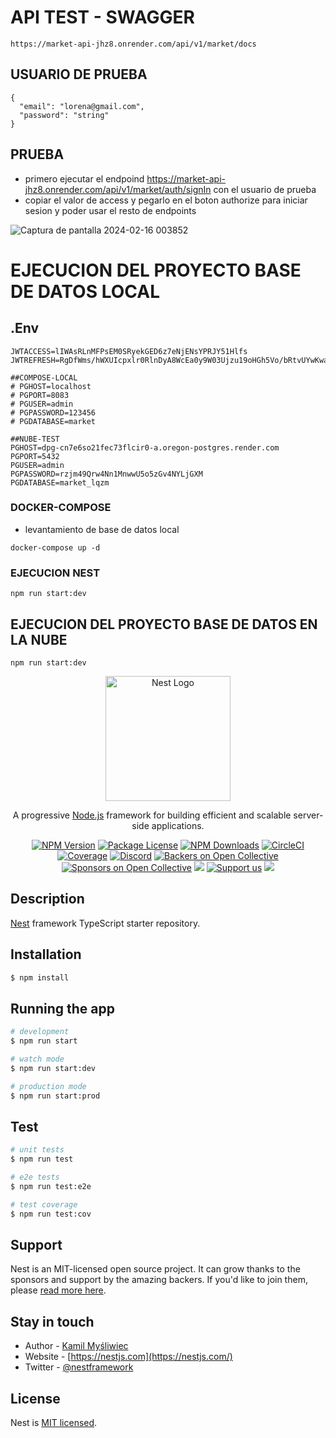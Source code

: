 # API TEST - SWAGGER
```
https://market-api-jhz8.onrender.com/api/v1/market/docs
```
## USUARIO DE PRUEBA
```
{
  "email": "lorena@gmail.com",
  "password": "string"
}
```
## PRUEBA
- primero ejecutar el endpoind https://market-api-jhz8.onrender.com/api/v1/market/auth/signIn con el usuario de prueba
- copiar el valor de access y pegarlo en el boton authorize para iniciar sesion y poder usar el resto de endpoints

![Captura de pantalla 2024-02-16 003852](https://github.com/roman-vue/marketplace/assets/55627800/593100bb-5a98-418a-bbac-2db65438bd69)



# EJECUCION DEL PROYECTO BASE DE DATOS LOCAL
## .Env
```
JWTACCESS=lIWAsRLnMFPsEM0SRyekGED6z7eNjENsYPRJY51Hlfs
JWTREFRESH=RgDfWms/hWXUIcpxlr0RlnDyA8WcEa0y9W03Ujzu19oHGh5Vo/bRtvUYwKwakUBJwHXlArQmjQt6rmKUNNvxt4DXxzTTuFsy1QrZnnThEOo

##COMPOSE-LOCAL
# PGHOST=localhost
# PGPORT=8083
# PGUSER=admin
# PGPASSWORD=123456
# PGDATABASE=market

##NUBE-TEST
PGHOST=dpg-cn7e6so21fec73flcir0-a.oregon-postgres.render.com
PGPORT=5432
PGUSER=admin
PGPASSWORD=rzjm49Qrw4Nn1MnwwU5o5zGv4NYLjGXM
PGDATABASE=market_lqzm
```



### DOCKER-COMPOSE 
- levantamiento de base de datos local
```
docker-compose up -d
```

### EJECUCION NEST
```
npm run start:dev
```

## EJECUCION DEL PROYECTO BASE DE DATOS EN LA NUBE
```
npm run start:dev
```


<p align="center">
  <a href="http://nestjs.com/" target="blank"><img src="https://nestjs.com/img/logo-small.svg" width="200" alt="Nest Logo" /></a>
</p>

[circleci-image]: https://img.shields.io/circleci/build/github/nestjs/nest/master?token=abc123def456
[circleci-url]: https://circleci.com/gh/nestjs/nest

  <p align="center">A progressive <a href="http://nodejs.org" target="_blank">Node.js</a> framework for building efficient and scalable server-side applications.</p>
    <p align="center">
<a href="https://www.npmjs.com/~nestjscore" target="_blank"><img src="https://img.shields.io/npm/v/@nestjs/core.svg" alt="NPM Version" /></a>
<a href="https://www.npmjs.com/~nestjscore" target="_blank"><img src="https://img.shields.io/npm/l/@nestjs/core.svg" alt="Package License" /></a>
<a href="https://www.npmjs.com/~nestjscore" target="_blank"><img src="https://img.shields.io/npm/dm/@nestjs/common.svg" alt="NPM Downloads" /></a>
<a href="https://circleci.com/gh/nestjs/nest" target="_blank"><img src="https://img.shields.io/circleci/build/github/nestjs/nest/master" alt="CircleCI" /></a>
<a href="https://coveralls.io/github/nestjs/nest?branch=master" target="_blank"><img src="https://coveralls.io/repos/github/nestjs/nest/badge.svg?branch=master#9" alt="Coverage" /></a>
<a href="https://discord.gg/G7Qnnhy" target="_blank"><img src="https://img.shields.io/badge/discord-online-brightgreen.svg" alt="Discord"/></a>
<a href="https://opencollective.com/nest#backer" target="_blank"><img src="https://opencollective.com/nest/backers/badge.svg" alt="Backers on Open Collective" /></a>
<a href="https://opencollective.com/nest#sponsor" target="_blank"><img src="https://opencollective.com/nest/sponsors/badge.svg" alt="Sponsors on Open Collective" /></a>
  <a href="https://paypal.me/kamilmysliwiec" target="_blank"><img src="https://img.shields.io/badge/Donate-PayPal-ff3f59.svg"/></a>
    <a href="https://opencollective.com/nest#sponsor"  target="_blank"><img src="https://img.shields.io/badge/Support%20us-Open%20Collective-41B883.svg" alt="Support us"></a>
  <a href="https://twitter.com/nestframework" target="_blank"><img src="https://img.shields.io/twitter/follow/nestframework.svg?style=social&label=Follow"></a>
</p>
  <!--[![Backers on Open Collective](https://opencollective.com/nest/backers/badge.svg)](https://opencollective.com/nest#backer)
  [![Sponsors on Open Collective](https://opencollective.com/nest/sponsors/badge.svg)](https://opencollective.com/nest#sponsor)-->

## Description

[Nest](https://github.com/nestjs/nest) framework TypeScript starter repository.

## Installation

```bash
$ npm install
```

## Running the app

```bash
# development
$ npm run start

# watch mode
$ npm run start:dev

# production mode
$ npm run start:prod
```

## Test

```bash
# unit tests
$ npm run test

# e2e tests
$ npm run test:e2e

# test coverage
$ npm run test:cov
```

## Support

Nest is an MIT-licensed open source project. It can grow thanks to the sponsors and support by the amazing backers. If you'd like to join them, please [read more here](https://docs.nestjs.com/support).

## Stay in touch

- Author - [Kamil Myśliwiec](https://kamilmysliwiec.com)
- Website - [https://nestjs.com](https://nestjs.com/)
- Twitter - [@nestframework](https://twitter.com/nestframework)

## License

Nest is [MIT licensed](LICENSE).
